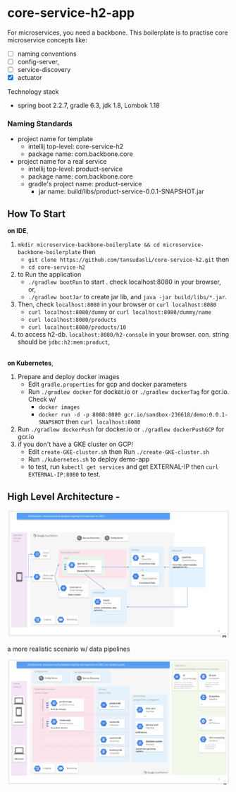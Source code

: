 # core-service-h2-app

For microservices, you need a backbone. This boilerplate is to practise core microservice concepts like: 
- [ ] naming conventions
- [ ] config-server, 
- [ ] service-discovery
- [x] actuator

Technology stack
- spring boot 2.2.7, gradle 6.3, jdk 1.8, Lombok 1.18

### Naming Standards

- project name for template
    - intellij top-level: core-service-h2
    - package name: com.backbone.core
- project name for a real service
    - intellij top-level: product-service
    - package name: com.backbone.core
    - gradle's project name: product-service
        - jar name: build/libs/product-service-0.0.1-SNAPSHOT.jar

## How To Start

**on IDE**, 

1. `mkdir microservice-backbone-boilerplate && cd microservice-backbone-boilerplate` then
    - `git clone https://github.com/tansudasli/core-service-h2.git` then
    - `cd core-service-h2`
2. to Run the application <br>
   * `./gradlew bootRun` to start . check localhost:8080 in your browser, or,
   * `./gradlew bootJar` to create jar lib, and `java -jar build/libs/*.jar`.
3. Then, check `localhost:8080` in your browser or `curl localhost:8080`
   * `curl localhost:8080/dummy` or `curl localhost:8080/dummy/name`
   * `curl localhost:8080/products`
   * `curl localhost:8080/products/10`
4. to access h2-db. `localhost:8080/h2-console` in your browser. con. string should be `jdbc:h2:mem:product`,

<br>**on Kubernetes**,
1. Prepare and deploy docker images
   * Edit `gradle.properties` for gcp and docker parameters
   * Run `./gradlew docker` for docker.io  or `./gradlew dockerTag` for gcr.io. Check w/ 
       - `docker images`
       - `docker run -d -p 8080:8080 gcr.io/sandbox-236618/demo:0.0.1-SNAPSHOT` then `curl localhost:8080`
2. Run `./gradlew dockerPush` for docker.io or `./gradlew dockerPushGCP` for gcr.io
3. if you don't have a GKE cluster on GCP!
   * Edit `create-GKE-cluster.sh` then Run `./create-GKE-cluster.sh`
   * Run `./kubernetes.sh` to deploy demo-app
   * to test, run `kubectl get services` and get EXTERNAL-IP then `curl EXTERNAL-IP:8080` to test.


## High Level Architecture - 

![Image](doc/microservice-highlevel-architecture.png)

a more realistic scenario w/ data pipelines

![Image](doc/microservice-architecture-in-detail.png)




